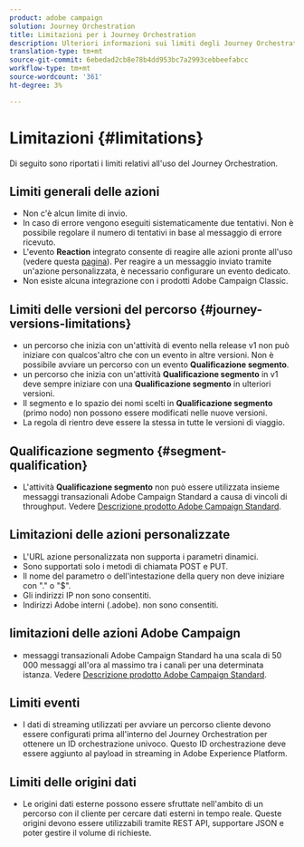 ```yaml
---
product: adobe campaign
solution: Journey Orchestration
title: Limitazioni per i Journey Orchestration
description: Ulteriori informazioni sui limiti degli Journey Orchestration
translation-type: tm+mt
source-git-commit: 6ebedad2cb8e78b4dd953bc7a2993cebbeefabcc
workflow-type: tm+mt
source-wordcount: '361'
ht-degree: 3%

---
```



# Limitazioni {#limitations}

Di seguito sono riportati i limiti relativi all&#39;uso del Journey Orchestration.

## Limiti generali delle azioni

* Non c&#39;è alcun limite di invio. 
* In caso di errore vengono eseguiti sistematicamente due tentativi. Non è possibile regolare il numero di tentativi in base al messaggio di errore ricevuto. 
* L&#39;evento **Reaction** integrato consente di reagire alle azioni pronte all&#39;uso (vedere questa [pagina](../building-journeys/reaction-events.md)). Per reagire a un messaggio inviato tramite un&#39;azione personalizzata, è necessario configurare un evento dedicato. 
* Non esiste alcuna integrazione con i prodotti Adobe Campaign Classic.

## Limiti delle versioni del percorso {#journey-versions-limitations}

* un percorso che inizia con un&#39;attività di evento nella release v1 non può iniziare con qualcos&#39;altro che con un evento in altre versioni. Non è possibile avviare un percorso con un evento **Qualificazione segmento**.
* un percorso che inizia con un&#39;attività **Qualificazione segmento** in v1 deve sempre iniziare con una **Qualificazione segmento** in ulteriori versioni.
* Il segmento e lo spazio dei nomi scelti in **Qualificazione segmento** (primo nodo) non possono essere modificati nelle nuove versioni.
* La regola di rientro deve essere la stessa in tutte le versioni di viaggio.

## Qualificazione segmento {#segment-qualification}

* L&#39;attività **Qualificazione segmento** non può essere utilizzata insieme  messaggi transazionali Adobe Campaign Standard a causa di vincoli di throughput. Vedere [ Descrizione prodotto Adobe Campaign Standard](https://helpx.adobe.com/it/legal/product-descriptions/campaign-standard.html). 
 

## Limitazioni delle azioni personalizzate

* L&#39;URL azione personalizzata non supporta i parametri dinamici. 
* Sono supportati solo i metodi di chiamata POST e PUT. 
* Il nome del parametro o dell&#39;intestazione della query non deve iniziare con &quot;.&quot; o &quot;$&quot;. 
* Gli indirizzi IP non sono consentiti. 
* Indirizzi  Adobe interni (.adobe). non sono consentiti.
 

##  limitazioni delle azioni Adobe Campaign

*  messaggi transazionali Adobe Campaign Standard ha una scala di 50 000 messaggi all&#39;ora al massimo tra i canali per una determinata istanza. Vedere [ Descrizione prodotto Adobe Campaign Standard](https://helpx.adobe.com/legal/product-descriptions/campaign-standard.html). 
 

## Limiti eventi

* I dati di streaming utilizzati per avviare un percorso cliente devono essere configurati prima all&#39;interno del Journey Orchestration per ottenere un ID orchestrazione univoco. Questo ID orchestrazione deve essere aggiunto al payload in streaming in Adobe Experience Platform.
 

## Limiti delle origini dati

* Le origini dati esterne possono essere sfruttate nell&#39;ambito di un percorso con il cliente per cercare dati esterni in tempo reale. Queste origini devono essere utilizzabili tramite REST API, supportare JSON e poter gestire il volume di richieste.